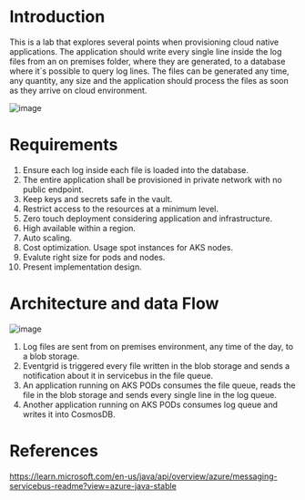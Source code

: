 # Introduction 
This is a lab that explores several points when provisioning cloud native applications. The application should write every single line inside the log files from an on premises folder, where they are generated, to a database where it´s possible to query log lines. The files can be generated any time, any quantity, any size and the application should process the files as soon as they arrive on cloud environment. 

![image](https://github.com/MartaMasson/LogsM2C/assets/37702790/2982c58b-31fb-41ff-81d3-3e709138f973)



# Requirements
1.	Ensure each log inside each file is loaded into the database.
2.	The entire application shall be provisioned in private network with no public endpoint.
3.	Keep keys and secrets safe in the vault.
4.	Restrict access to the resources at a minimum level.
5.	Zero touch deployment considering application and infrastructure.
6.	High available within a region.
7.	Auto scaling.
8.	Cost optimization. Usage spot instances for AKS nodes.
9.	Evalute right size for pods and nodes.
10.	Present implementation design.

# Architecture and data Flow
![image](https://github.com/MartaMasson/LogsM2C/assets/37702790/6d31c7ff-dc73-4838-8344-3b4bdb54e5bd)

1.	Log files are sent from on premises environment, any time of the day, to a blob storage.
2.	Eventgrid is triggered every file written in the blob storage and sends a notification about it in servicebus in the file queue.
3.	An application running on AKS PODs consumes the file queue, reads the file in the blob storage and sends every single line in the log queue.
4.	Another application running on AKS PODs consumes log queue and writes it into CosmosDB.


# References
https://learn.microsoft.com/en-us/java/api/overview/azure/messaging-servicebus-readme?view=azure-java-stable